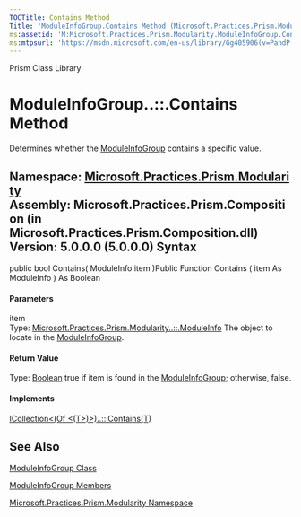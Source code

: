 ```yaml
---
TOCTitle: Contains Method
Title: 'ModuleInfoGroup.Contains Method (Microsoft.Practices.Prism.Modularity)'
ms:assetid: 'M:Microsoft.Practices.Prism.Modularity.ModuleInfoGroup.Contains(Microsoft.Practices.Prism.Modularity.ModuleInfo)'
ms:mtpsurl: 'https://msdn.microsoft.com/en-us/library/Gg405906(v=PandP.50)'
---
```


Prism Class Library

ModuleInfoGroup..::.Contains Method
===================================

Determines whether the [ModuleInfoGroup](https://msdn.microsoft.com/t:microsoft.practices.prism.modularity.moduleinfogroup) contains a specific value.

**Namespace:** [Microsoft.Practices.Prism.Modularity](https://msdn.microsoft.com/n:microsoft.practices.prism.modularity)
**Assembly:** Microsoft.Practices.Prism.Composition (in Microsoft.Practices.Prism.Composition.dll) Version: 5.0.0.0 (5.0.0.0)
Syntax
------

<span id="syntaxToggle"></span>public bool Contains( ModuleInfo item )Public Function Contains ( item As ModuleInfo ) As Boolean
#### Parameters

item  
Type: [Microsoft.Practices.Prism.Modularity..::.ModuleInfo](https://msdn.microsoft.com/t:microsoft.practices.prism.modularity.moduleinfo)
The object to locate in the [ModuleInfoGroup](https://msdn.microsoft.com/t:microsoft.practices.prism.modularity.moduleinfogroup).

#### Return Value

Type: [Boolean](http://msdn2.microsoft.com/en-us/library/a28wyd50)
true if item is found in the [ModuleInfoGroup](https://msdn.microsoft.com/t:microsoft.practices.prism.modularity.moduleinfogroup); otherwise, false.
#### Implements

[ICollection&lt;(Of &lt;(T&gt;)&gt;)..::.Contains(T)](http://msdn2.microsoft.com/en-us/library/k5cf1d56)

See Also
--------

<span id="seeAlsoToggle"></span>
[ModuleInfoGroup Class](https://msdn.microsoft.com/t:microsoft.practices.prism.modularity.moduleinfogroup)

[ModuleInfoGroup Members](https://msdn.microsoft.com/allmembers.t:microsoft.practices.prism.modularity.moduleinfogroup)

[Microsoft.Practices.Prism.Modularity Namespace](https://msdn.microsoft.com/n:microsoft.practices.prism.modularity)
